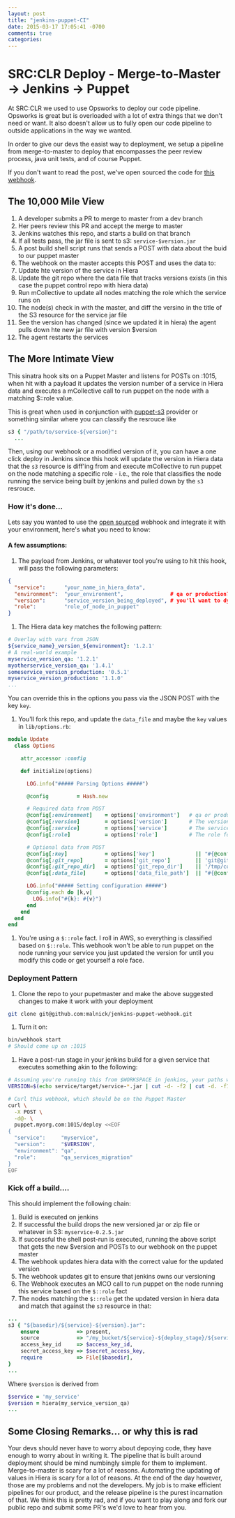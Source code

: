 ```yaml
---
layout: post
title: "jenkins-puppet-CI"
date: 2015-03-17 17:05:41 -0700
comments: true
categories: 
---
```

# SRC:CLR Deploy - Merge-to-Master -> Jenkins -> Puppet
At SRC:CLR we used to use Opsworks to deploy our code pipeline. Opsworks is great but is overloaded with a lot of extra things that we don't need or want. It also doesn't allow us to fully open our code pipeline to outside applications in the way we wanted. 

In order to give our devs the easist way to deployment, we setup a pipeline from merge-to-master to deploy that encompasses the peer review process, java unit tests, and of course Puppet.

If you don't want to read the post, we've open sourced the code for [this webhook](https://github.com/malnick/jenkins-puppet-webhook.git). 

## The 10,000 Mile View

1. A developer submits a PR to merge to master from a dev branch
1. Her peers review this PR and accept the merge to master
1. Jenkins watches this repo, and starts a build on that branch
1. If all tests pass, the jar file is sent to s3: ```service-$version.jar```
1. A post build shell script runs that sends a POST with data about the buid to our puppet master
1. The webhook on the master accepts this POST and uses the data to:
  1. Update hte version of the service in Hiera
  1. Update the git repo where the data file that tracks versions exists (in this case the puppet control repo with hiera data)
  1. Run mCollective to update all nodes matching the role which the service runs on
  1. The node(s) check in with the master, and diff the versino in the title of the S3 resource for the service jar file
  1. See the version has changed (since we updated it in hiera) the agent pulls down hte new jar file with version $version
  1. The agent restarts the services

## The More Intimate View 
This sinatra hook sits on a Puppet Master and listens for POSTs on :1015, when hit with a payload it updates the version number of a service in Hiera data and executes a mCollective call to run puppet on the node with a matching $::role value. 

This is great when used in conjunction with [puppet-s3](https://github.com/malnick/puppet-s3) provider or something similar where you can classify the resrouce like 

```ruby
s3 { "/path/to/service-${version}":
  ...
```

Then, using our webhook or a modified version of it, you can have a one click deploy in Jenkins since this hook will update the version in Hiera data that the ```s3``` resource is diff'ing from and execute mCollective to run puppet on the node matching a specific role - i.e., the role that classifies the node running the service being built by jenkins and pulled down by the ```s3``` resrouce. 

### How it's done...
Lets say you wanted to use the [open sourced](https://github.com/malnick/jenkins-puppet-webhook.git) webhook and integrate it with your environment, here's what you need to know:

#### A few assumptions: 

1. The payload from Jenkins, or whatever tool you're using to hit this hook, will pass the following parameters:

```json
{
  "service":      "your_name_in_hiera_data",
  "environment":  "your_environment",               # qa or production?
  "version":      "service_version_being_deployed", # you'll want to dynamicaly generate this in jenkis
  "role":         "role_of_node_in_puppet"
}
```

1. The Hiera data key matches the following pattern:

```yaml
# Overlay with vars from JSON
${service_name}_version_${environment}: '1.2.1'
# A real-world example
myservice_version_qa: '1.2.1'
myotherservice_version_qa: '1.4.1'
someservice_version_production: '0.5.1'
myservice_version_production: '1.1.0'
...
```

You can override this in the options you pass via the JSON POST with the key ```key```.

1. You'll fork this repo, and update the ```data_file``` and maybe the ```key``` values in ```lib/options.rb```:

```ruby
module Update
  class Options

    attr_accessor :config

    def initialize(options)

      LOG.info("##### Parsing Options #####")

      @config         = Hash.new

      # Required data from POST
      @config[:environment]    = options['environment']   # qa or production etc
      @config[:version]        = options['version']       # The version to write to the data file
      @config[:service]        = options['service']       # The service name
      @config[:role]           = options['role']          # The role for the nodes to update via mCollective

      # Optional data from POST
      @config[:key]            = options['key']             || "#{@config[:service]}_version_#{@config[:environment]}"
      @config[:git_repo]       = options['git_repo']        || 'git@github.com:malnick/puppet-control'
      @config[:git_repo_dir]   = options['git_repo_dir']    || '/tmp/control'
      @config[:data_file]      = options['data_file_path']  || "#{@config[:git_repo_dir]}/global.yaml"

      LOG.info("##### Setting configuration #####")
      @config.each do |k,v|
        LOG.info("#{k}: #{v}")
      end
    end
  end
end
```

1. You're using a ```$::role``` fact. I roll in AWS, so everything is classified based on ```$::role```. This webhook won't be able to run puppet on the node running your service you just updated the version for until you modify this code or get yourself a role face.
 
### Deployment Pattern

1. Clone the repo to your pupetmaster and make the above suggested changes to make it work with your deployment

```bash
git clone git@github.com:malnick/jenkins-puppet-webhook.git
```

1. Turn it on:

```bash
bin/webhook start
# Should come up on :1015
```

1. Have a post-run stage in your jenkins build for a given service that executes something akin to the following:

```sh
# Assuming you're running this from $WORKSPACE in jenkins, your paths will vary as well as your method of obtaining the version off the build.
VERSION=$(echo service/target/service-*.jar | cut -d- -f2 | cut -d. -f1,2,3)

# Curl this webhook, which should be on the Puppet Master
curl \
  -X POST \
  -d@- \
  puppet.myorg.com:1015/deploy <<EOF
{
  "service":     "myservice",
  "version":     "$VERSION",
  "environment": "qa",
  "role":        "qa_services_migration"
}
EOF
```

### Kick off a build....
This should implement the following chain:

1. Build is executed on jenkins
1. If successful the build drops the new versioned jar or zip file or whatever in S3: ```myservice-0.2.5.jar```
1. If successful the shell post-run is executed, running the above script that gets the new $version and POSTs to our webhook on the puppet master
1. The webhook updates hiera data with the correct value for the updated version
1. The webhook updates git to ensure that jenkins owns our versioning
1. The Webhook executes an MCO call to run puppet on the node running this service based on the ```$::role``` fact
1. The nodes matching the ```$::role``` get the updated version in hiera data and match that against the ```s3``` resource in that:

```ruby
...
s3 { "${basedir}/${service}-${version}.jar":
    ensure            => present,
    source            => "/my_bucket/${service}-${deploy_stage}/${service}-${version}.jar",
    access_key_id     => $access_key_id,
    secret_access_key => $secret_access_key,
    require           => File[$basedir],
}
...
```

Where ```$version``` is derived from 

```ruby
$service = 'my_service'
$version = hiera(my_service_version_qa)
...
```

## Some Closing Remarks... or why this is rad
Your devs should never have to worry about depoying code, they have enough to worry about in writing it. The pipeline that is built around deployment should be mind numbingly simple for them to implement. Merge-to-master is scary for a lot of reasons. Automating the updating of values in Hiera is scary for a lot of reasons. At the end of the day however, those are my problems and not the developers. My job is to make efficient pipelines for our product, and the release pipeline is the purest incarnation of that. We think this is pretty rad, and if you want to play along and fork our public repo and submit some PR's we'd love to hear from you.  

